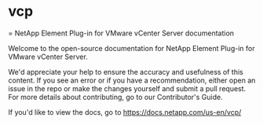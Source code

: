 # vcp

= NetApp Element Plug-in for VMware vCenter Server documentation

Welcome to the open-source documentation for NetApp Element Plug-in for VMware vCenter Server.

We'd appreciate your help to ensure the accuracy and usefulness of this content. If you see an error or if you have a recommendation, either open an issue in the repo or make the changes yourself and submit a pull request. For more details about contributing, go to our Contributor's Guide.

If you'd like to view the docs, go to https://docs.netapp.com/us-en/vcp/
